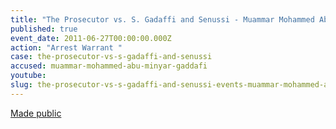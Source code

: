 ```yaml
---
title: "The Prosecutor vs. S. Gadaffi and Senussi - Muammar Mohammed Abu Minyar Gaddafi - Arrest Warrant "
published: true
event_date: 2011-06-27T00:00:00.000Z
action: "Arrest Warrant "
case: the-prosecutor-vs-s-gadaffi-and-senussi
accused: muammar-mohammed-abu-minyar-gaddafi
youtube:
slug: the-prosecutor-vs-s-gadaffi-and-senussi-events-muammar-mohammed-abu-minyar-gaddafi-arrest-warrant-
---
```


[Made public](http://www.icc-cpi.int/iccdocs/doc/doc1099321.pdf)

